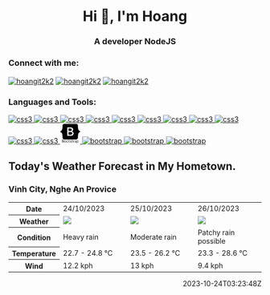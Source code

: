 <h1 align="center">Hi 👋, I'm Hoang</h1>
<h3 align="center">A developer NodeJS</h3>

<h3 align="left">Connect with me:</h3>
<p align="left">
<a href="https://www.facebook.com/hgit2002" target="blank"><img align="center" src="https://raw.githubusercontent.com/rahuldkjain/github-profile-readme-generator/master/src/images/icons/Social/facebook.svg" alt="hoangit2k2" height="30" width="40" /></a>
<a href="https://www.instagram.com/hoang.lop9e" target="blank"><img align="center" src="https://raw.githubusercontent.com/rahuldkjain/github-profile-readme-generator/master/src/images/icons/Social/instagram.svg" alt="hoangit2k2" height="30" width="40" /></a>
<a href="https://www.youtube.com/channel/UCEk4OrQvPt5VTx6VX4ESLhQ" target="blank"><img align="center" src="https://raw.githubusercontent.com/rahuldkjain/github-profile-readme-generator/master/src/images/icons/Social/youtube.svg" alt="hoangit2k2" height="30" width="40" /></a>
</p>

<h3 align="left">Languages and Tools:</h3>
<p align="left">
<a href="https://nestjs.com" target="_blank" rel="noreferrer"> <img src="https://static-00.iconduck.com/assets.00/nestjs-icon-256x255-r03j160r.png" alt="css3" width="40" height="40"/> </a>
<a href="https://nodejs.org/en" target="_blank" rel="noreferrer"> <img src="https://w7.pngwing.com/pngs/452/24/png-transparent-js-logo-node-logos-and-brands-icon.png" alt="css3" width="40" height="40"/> </a>
<a href="https://www.php.net" target="_blank" rel="noreferrer"> <img src="https://www.svgrepo.com/show/303656/php-logo.svg" alt="css3" width="40" height="40"/> </a>
<a href="https://www.docker.com/" target="_blank" rel="noreferrer"> <img src="https://www.svgrepo.com/show/353659/docker-icon.svg" alt="css3" width="40" height="40"/> </a>
<a href="https://docs.aws.amazon.com/" target="_blank" rel="noreferrer"> <img src="https://static-00.iconduck.com/assets.00/aws-icon-2048x2048-274bm1xi.png" alt="css3" width="40" height="40"/> </a>
<a href="https://www.java.com/en/" target="_blank" rel="noreferrer"> <img src="https://cdn-icons-png.flaticon.com/512/5968/5968282.png" alt="css3" width="40" height="40"/> </a>
<a href="https://spring.io/projects/spring-boot/" target="_blank" rel="noreferrer"> <img src="https://pbs.twimg.com/profile_images/1235868806079057921/fTL08u_H_400x400.png" alt="css3" width="40" height="40"/> </a>
<a href="https://www.w3schools.com/js/" target="_blank" rel="noreferrer"> <img src="https://www.computerhope.com/jargon/j/javascript.png" alt="css3" width="40" height="40"/> </a>
<a href="https://www.typescriptlang.org/" target="_blank" rel="noreferrer"> <img src="https://upload.wikimedia.org/wikipedia/commons/thumb/4/4c/Typescript_logo_2020.svg/2048px-Typescript_logo_2020.svg.png" alt="css3" width="40" height="40"/> </a>
<a href="https://www.w3schools.com/html/" target="_blank" rel="noreferrer"> <img src="https://play-lh.googleusercontent.com/85WnuKkqDY4gf6tndeL4_Ng5vgRk7PTfmpI4vHMIosyq6XQ7ZGDXNtYG2s0b09kJMw" alt="css3" width="40" height="40"/> </a>
<a href="https://www.w3schools.com/css/" target="_blank" rel="noreferrer"> <img src="https://cdn-icons-png.flaticon.com/512/919/919826.png" alt="css3" width="40" height="40"/> </a>
<a href="https://getbootstrap.com" target="_blank" rel="noreferrer"> <img src="https://raw.githubusercontent.com/devicons/devicon/master/icons/bootstrap/bootstrap-plain-wordmark.svg" alt="bootstrap" width="40" height="40"/> </a>
<a href="https://www.mysql.com/" target="_blank" rel="noreferrer"> <img src="https://upload.wikimedia.org/wikipedia/commons/thumb/b/b2/Database-mysql.svg/424px-Database-mysql.svg.png" alt="bootstrap" width="40" height="40"/> </a>
<a href="https://learn.microsoft.com/en-us/sql/sql-server/?view=sql-server-ver16" target="_blank" rel="noreferrer"> <img src="https://cdn-icons-png.flaticon.com/256/5968/5968364.png" alt="bootstrap" width="40" height="40"/> </a>
<a href="https://www.postgresql.org/" target="_blank" rel="noreferrer"> <img src="https://upload.wikimedia.org/wikipedia/commons/thumb/2/29/Postgresql_elephant.svg/1200px-Postgresql_elephant.svg.png" alt="bootstrap" width="40" height="40"/> </a>
</p>

## Today's Weather Forecast in My Hometown.
### Vinh City, Nghe An Provice

<table>
    <tr>
        <th>Date</th>
        <td>24/10/2023</td><td>25/10/2023</td><td>26/10/2023</td>
    </tr>
    <tr>
        <th>Weather</th>
        <td><img src="https://cdn.weatherapi.com/weather/64x64/day/308.png"/></td><td><img src="https://cdn.weatherapi.com/weather/64x64/day/302.png"/></td><td><img src="https://cdn.weatherapi.com/weather/64x64/day/176.png"/></td>
    </tr>
    <tr>
        <th>Condition</th>
        <td width="200px">Heavy rain</td><td width="200px">Moderate rain</td><td width="200px">Patchy rain possible</td>
    </tr>
    <tr>
        <th>Temperature</th>
        <td>22.7 -  24.8 °C</td><td>23.5 -  26.2 °C</td><td>23.3 -  28.6 °C</td>
    </tr>
    <tr>
        <th>Wind</th>
        <td>12.2 kph</td><td>13 kph</td><td>9.4 kph</td>
    </tr>
</table>

<div align = "right">
2023-10-24T03:23:48Z
</div>
